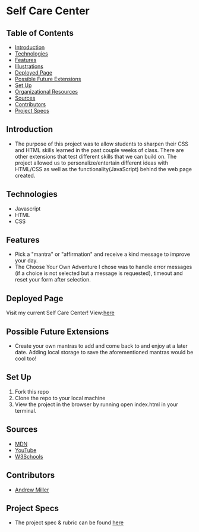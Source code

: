 # Self Care Center

## Table of Contents
  - [Introduction](#introduction)
  - [Technologies](#technologies)
  - [Features](#features)
  - [Illustrations](#illustrations)
  - [Deployed Page](#deployed-page)
  - [Possible Future Extensions](#possible-future-extensions)
  - [Set Up](#set-up)
  - [Organizational Resources](#organizational-resources)
  - [Sources](#sources)
  - [Contributors](#contributors)
  - [Project Specs](#project-specs)

## Introduction
  - The purpose of this project was to allow students to sharpen their CSS and HTML skills learned in the past couple weeks of class. There are other extensions that test different skills that we can build on. The project allowed us to personalize/entertain different ideas with HTML/CSS as well as the functionality(JavaScript) behind the web page created.

## Technologies
  - Javascript
  - HTML
  - CSS

## Features
- Pick a "mantra" or "affirmation" and receive a kind message to improve your day.
- The Choose Your Own Adventure I chose was to handle error messages (if a choice is not selected but a message is requested), timeout and reset your form after selection.

## Deployed Page

Visit my current Self Care Center! View:[here](https://andrewmiller45.github.io/self-care-center/)

## Possible Future Extensions
  - Create your own mantras to add and come back to and enjoy at a later date.  Adding local storage to save the aforementioned mantras would be cool too!

## Set Up

1. Fork this repo  
2. Clone the repo to your local machine
3. View the project in the browser by running open index.html in your terminal.



## Sources
  - [MDN](http://developer.mozilla.org/en-US/)
  - [YouTube](https://www.youtube.com/)
  - [W3Schools](https://www.w3schools.com/)

## Contributors
  - [Andrew Miller](https://github.com/andrewmiller45)


## Project Specs
  - The project spec & rubric can be found [here](https://frontend.turing.edu/projects/module-1/self-care-center.html)
